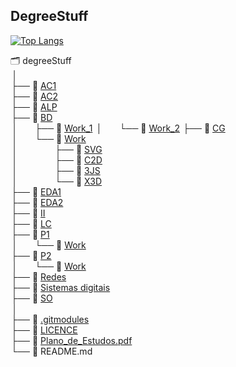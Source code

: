 ## DegreeStuff 
[![Top Langs](https://github-readme-stats.vercel.app/api/top-langs/?username=GBarradas&hide=Roff,Tex&langs_count=8&exclude_repo=Gbarradas.github.io,P1-mineweeper,e-comercy,Gbarradas,CG-Work)](https://github.com/anuraghazra/github-readme-stats)  

🗂 degreeStuff  
 &#8239;│  
 &#8202;├── 📂 [AC1](AC1)  
 &#8202;├── 📂 [AC2](AC2)  
 &#8202;├── 📂 [ALP](ALP)  
 &#8202;├── 📂 [BD](BD)  
 &#8239;│&emsp;&emsp;├── 📘 [Work_1](https://github.com/GBarradas/BD_Work_1) 
 &#8239;│&emsp;&emsp;└── 📘 [Work_2](https://github.com/GBarradas/BD_Work_2)
 &#8202;├── 📂 [CG](CG)  
 &#8239;│&emsp;&emsp;└── 📂 [Work](https://github.com/GBarradas/CG-Work)  
 &#8239;│&emsp;&emsp;&emsp;&emsp;&nbsp;├── 📘 [SVG](https://github.com/GBarradas/CG-Work/tree/main/SVG)   
 &#8239;│&emsp;&emsp;&emsp;&emsp;&nbsp;├── 📘 [C2D](https://github.com/GBarradas/CG-Work/tree/main/C2D)  
 &#8239;│&emsp;&emsp;&emsp;&emsp;&nbsp;├── 📘 [3JS](https://github.com/GBarradas/CG-Work/tree/main/3JS)  
 &#8239;│&emsp;&emsp;&emsp;&emsp;&nbsp;└── 📘 [X3D](https://github.com/GBarradas/CG-Work/tree/main/X3D)  
 &#8202;├── 📂 [EDA1](EDA1)  
 &#8202;├── 📂 [EDA2](EDA2)  
 &#8202;├── 📂 [II](II)  
 &#8202;├── 📂 [LC](Lc)  
 &#8202;├── 📂 [P1](P1)  
  &#8239;│&emsp;&emsp;└── 📘 [Work](https://github.com/GBarradas/P1-mineweeper)   
 &#8202;├── 📂 [P2](/P2)  
 &#8239;│&emsp;&emsp;└── 📘 [Work](#)  
 &#8202;├── 📂 [Redes](/Redes)  
 &#8202;├── 📂 [Sistemas digitais](/Sistemas%20digitais)  
 &#8202;├── 📂 [SO](/SO)   
 &#8239;│    
 &#8202;├── 📄 [.gitmodules](/.gitmodules)  
 &#8202;├── 🔑 [LICENCE](/LICENSE)    
 &#8202;├── 📄 [Plano_de_Estudos.pdf ](/Plano_de_Estudos.pdf)  
 &#8202;└── 📄 README.md  


